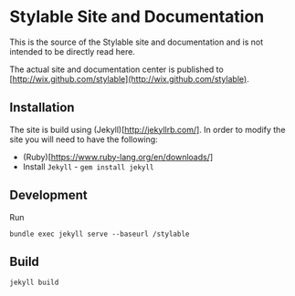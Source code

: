 # Stylable Site and Documentation

This is the source of the Stylable site and documentation and is not intended to be directly read here. 

The actual site and documentation center is published to [http://wix.github.com/stylable](http://wix.github.com/stylable).

## Installation

The site is build using (Jekyll)[http://jekyllrb.com/]. In order to modify the site you will need to have the following:

* (Ruby)[https://www.ruby-lang.org/en/downloads/]
* Install `Jekyll` - `gem install jekyll`

## Development

Run 
```
bundle exec jekyll serve --baseurl /stylable
```

## Build

```
jekyll build
```